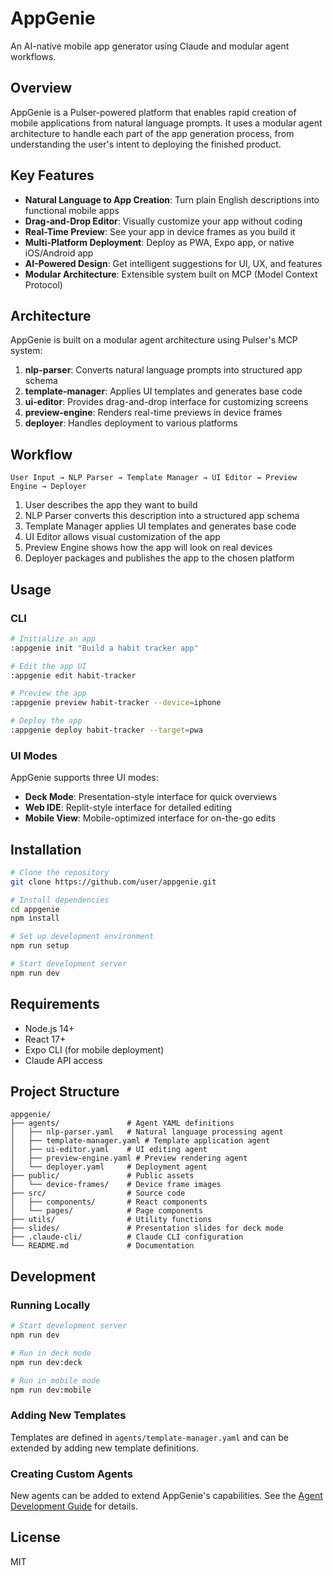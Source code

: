 # AppGenie

An AI-native mobile app generator using Claude and modular agent workflows.

## Overview

AppGenie is a Pulser-powered platform that enables rapid creation of mobile applications from natural language prompts. It uses a modular agent architecture to handle each part of the app generation process, from understanding the user's intent to deploying the finished product.

## Key Features

- **Natural Language to App Creation**: Turn plain English descriptions into functional mobile apps
- **Drag-and-Drop Editor**: Visually customize your app without coding
- **Real-Time Preview**: See your app in device frames as you build it
- **Multi-Platform Deployment**: Deploy as PWA, Expo app, or native iOS/Android app
- **AI-Powered Design**: Get intelligent suggestions for UI, UX, and features
- **Modular Architecture**: Extensible system built on MCP (Model Context Protocol)

## Architecture

AppGenie is built on a modular agent architecture using Pulser's MCP system:

1. **nlp-parser**: Converts natural language prompts into structured app schema
2. **template-manager**: Applies UI templates and generates base code
3. **ui-editor**: Provides drag-and-drop interface for customizing screens
4. **preview-engine**: Renders real-time previews in device frames
5. **deployer**: Handles deployment to various platforms

## Workflow

```
User Input → NLP Parser → Template Manager → UI Editor → Preview Engine → Deployer
```

1. User describes the app they want to build
2. NLP Parser converts this description into a structured app schema
3. Template Manager applies UI templates and generates base code
4. UI Editor allows visual customization of the app
5. Preview Engine shows how the app will look on real devices
6. Deployer packages and publishes the app to the chosen platform

## Usage

### CLI

```bash
# Initialize an app
:appgenie init "Build a habit tracker app"

# Edit the app UI
:appgenie edit habit-tracker

# Preview the app
:appgenie preview habit-tracker --device=iphone

# Deploy the app
:appgenie deploy habit-tracker --target=pwa
```

### UI Modes

AppGenie supports three UI modes:

- **Deck Mode**: Presentation-style interface for quick overviews
- **Web IDE**: Replit-style interface for detailed editing
- **Mobile View**: Mobile-optimized interface for on-the-go edits

## Installation

```bash
# Clone the repository
git clone https://github.com/user/appgenie.git

# Install dependencies
cd appgenie
npm install

# Set up development environment
npm run setup

# Start development server
npm run dev
```

## Requirements

- Node.js 14+
- React 17+
- Expo CLI (for mobile deployment)
- Claude API access

## Project Structure

```
appgenie/
├── agents/               # Agent YAML definitions
│   ├── nlp-parser.yaml   # Natural language processing agent
│   ├── template-manager.yaml # Template application agent
│   ├── ui-editor.yaml    # UI editing agent
│   ├── preview-engine.yaml # Preview rendering agent
│   └── deployer.yaml     # Deployment agent
├── public/               # Public assets
│   └── device-frames/    # Device frame images
├── src/                  # Source code
│   ├── components/       # React components
│   └── pages/            # Page components
├── utils/                # Utility functions
├── slides/               # Presentation slides for deck mode
├── .claude-cli/          # Claude CLI configuration
└── README.md             # Documentation
```

## Development

### Running Locally

```bash
# Start development server
npm run dev

# Run in deck mode
npm run dev:deck

# Run in mobile mode
npm run dev:mobile
```

### Adding New Templates

Templates are defined in `agents/template-manager.yaml` and can be extended by adding new template definitions.

### Creating Custom Agents

New agents can be added to extend AppGenie's capabilities. See the [Agent Development Guide](docs/agent-development.md) for details.

## License

MIT